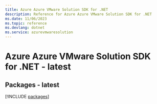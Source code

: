 ```yaml
---
title: Azure Azure VMware Solution SDK for .NET
description: Reference for Azure Azure VMware Solution SDK for .NET
ms.date: 11/06/2023
ms.topic: reference
ms.devlang: dotnet
ms.service: azurevmwaresolution
---
```

# Azure Azure VMware Solution SDK for .NET - latest
## Packages - latest
[!INCLUDE [packages](azure-vmware-solution-index.md)]